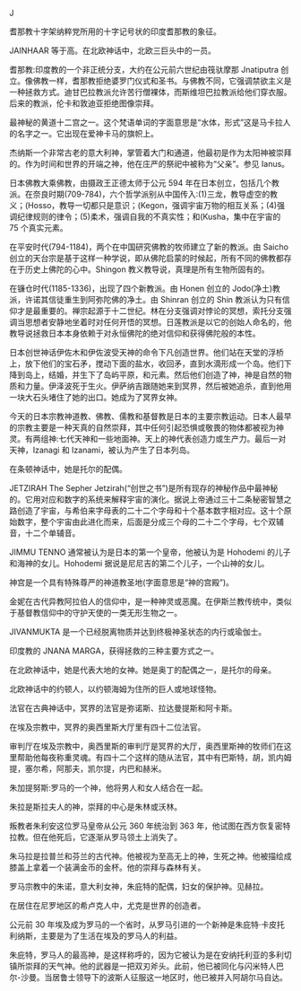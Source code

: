 <title>Dictionary of Pagan Religions</title> <link href="e9780806537023_css.css" rel="stylesheet" type="text/css"> 

J

耆那教十字架纳粹党所用的十字记号状的印度耆那教的象征。

JAINHAAR 等于高。在北欧神话中，北欧三巨头中的一员。

耆那教:印度教的一个非正统分支，大约在公元前六世纪由筏驮摩那 Jnatiputra 创立。像佛教一样，耆那教拒绝婆罗门仪式和圣书。与佛教不同，它强调禁欲主义是一种拯救方式。迪甘巴拉教派允许苦行僧裸体，而斯维坦巴拉教派给他们穿衣服。后来的教派，伦卡和敦迪亚拒绝图像崇拜。

最神秘的黄道十二宫之一。这个梵语单词的字面意思是“水体，形式”这是马卡拉人的名字之一。它出现在爱神卡马的旗帜上。

杰纳斯一个非常古老的意大利神，掌管着大门和通道，他最初是作为太阳神被崇拜的。作为时间和世界的开端之神，他在庄严的祭祀中被称为“父亲”。参见 Ianus。

日本佛教大乘佛教，由摄政王正德太师于公元 594 年在日本创立，包括几个教派。在奈良时期(709-784)，六个哲学派别从中国传入:(1)三龙，教导虚空的教义；(Hosso，教导一切都只是意识；(Kegon，强调宇宙万物的相互关系；(4)强调纪律规则的律令；(5)柔术，强调自我的不真实性；和(Kusha，集中在宇宙的 75 个真实元素。

在平安时代(794-1184)，两个在中国研究佛教的牧师建立了新的教派。由 Saicho 创立的天台宗是基于这样一种学说，即从佛陀启蒙的时候起，所有不同的佛教都存在于历史上佛陀的心中。Shingon 教义教导说，真理是所有生物所固有的。

在镰仓时代(1185-1336)，出现了四个新教派。由 Honen 创立的 Jodo(净土)教派，许诺其信徒重生到阿弥陀佛的净土。由 Shinran 创立的 Shin 教派认为只有信仰才是最重要的。禅宗起源于十二世纪。林在分支强调对悖论的冥想，索托分支强调当思想者安静地坐着时对任何开悟的冥想。日莲教派是以它的创始人命名的，他教导说拯救日本本身依赖于对永恒佛陀的绝对信仰和获得佛陀般的本性。

日本创世神话伊佐木和伊佐波受天神的命令下凡创造世界。他们站在天堂的浮桥上，放下他们的宝石矛，搅动下面的盐水，收回矛，直到水滴形成一个岛。他们下降到岛上，结婚，并生下了岛屿平原，和元素。然后他们创造了神，神是自然的物质和力量。伊泽波死于生火。伊萨纳吉跟随她来到冥界，然后被她追杀，直到他用一块大石头堵住了她的出口。她成为了冥界女神。

今天的日本宗教神道教、佛教、儒教和基督教是日本的主要宗教运动。日本人最早的宗教主要是一种天真的自然崇拜，其中任何引起恐惧或敬畏的物体都被视为神灵。有两组神:七代天神和一些地面神。天上的神代表创造力或生产力。最后一对天神，Izanagi 和 Izanami，被认为产生了日本列岛。

在条顿神话中，她是托尔的配偶。

JETZIRAH The Sepher Jetzirah(“创世之书”)是所有现存的神秘作品中最神秘的。它用对应和数字的系统来解释宇宙的演化。据说上帝通过三十二条秘密智慧之路创造了宇宙，与希伯来字母表的二十二个字母和十个基本数字相对应。这十个原始数字，整个宇宙由此进化而来，后面是分成三个母的二十二个字母，七个双辅音，十二个单辅音。

JIMMU TENNO 通常被认为是日本的第一个皇帝，他被认为是 Hohodemi 的儿子和海神的女儿。Hohodemi 据说是尼尼吉的第二个儿子，一个山神的女儿。

神宫是一个具有特殊尊严的神道教圣地(字面意思是“神的宫殿”)。

金妮在古代异教阿拉伯人的信仰中，是一种神灵或恶魔。在伊斯兰教传统中，类似于基督教信仰中的守护天使的一类无形生物之一。

JIVANMUKTA 是一个已经脱离物质并达到终极神圣状态的内行或瑜伽士。

印度教的 JNANA MARGA，获得拯救的三种主要方式之一。

在北欧神话中，她是代表大地的女神。她是奥丁的配偶之一，是托尔的母亲。

北欧神话中的约顿人，以约顿海姆为住所的巨人或地球怪物。

法官在古典神话中，冥界的法官是弥诺斯、拉达曼提斯和阿卡斯。

在埃及宗教中，冥界的奥西里斯大厅里有四十二位法官。

审判厅在埃及宗教中，奥西里斯的审判厅是冥界的大厅，奥西里斯神的牧师们在这里帮助他每夜称重灵魂。有四十二个这样的随从法官，其中有巴斯特，胡，凯内姆提，塞尔希，阿那夫，凯尔提，内巴和赫米。

朱加提努斯:罗马的一个神，他将男人和女人结合在一起。

朱拉是斯拉夫人的神，崇拜的中心是朱林或沃林。

叛教者朱利安这位罗马皇帝从公元 360 年统治到 363 年，他试图在西方恢复密特拉教。但在他死后，它逐渐从罗马领土上消失了。

朱马拉是拉普兰和芬兰的古代神。他被视为至高无上的神，生死之神。他被描绘成膝盖上拿着一个装满金币的金杯。他的崇拜与森林有关。

罗马宗教中的朱诺，意大利女神，朱庇特的配偶，妇女的保护神。见赫拉。

在居住在尼罗地区的希卢克人中，尤克是世界的创造者。

公元前 30 年埃及成为罗马的一个省时，从罗马引进的一个新神是朱庇特·卡皮托利纳斯，主要是为了生活在埃及的罗马人的利益。

朱庇特，罗马人的最高神，是这样称呼的，因为它被认为是在安纳托利亚的多利切镇所崇拜的天气神。他的武器是一把双刃斧头。此前，他已被同化与闪米特人巴尔-沙曼。当居鲁士领导下的波斯人征服这一地区时，他已被并入阿胡尔马自达。
